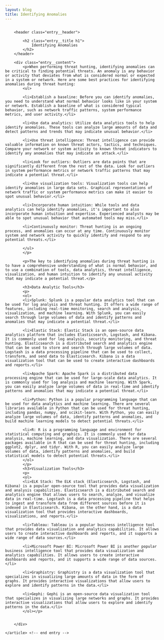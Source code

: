 ```yaml
---
layout: blog
title: Identifying Anomalies
---
```



<div id="main" class="s-content__main large-8 column">
    <article class="entry">

        <header class="entry__header">

            <h2 class="entry__title h1">
                Identifying Anomalies
            </h2>        
        </header>
        
        <div class="entry__content">
            <p>When performing threat hunting, identifying anomalies can be critical to finding potential threats. An anomaly is any behavior or activity that deviates from what is considered normal or expected in a system or network. Here are some best practices for identifying anomalies during threat hunting:
            <ul>

            <li>Establish a baseline: Before you can identify anomalies, you need to understand what normal behavior looks like in your system or network. Establish a baseline of what is considered typical behavior, such as network traffic patterns, system performance metrics, and user activity.</li>

            <li>Use data analytics: Utilize data analytics tools to help identify anomalies. These tools can analyze large amounts of data and detect patterns and trends that may indicate unusual behavior.</li>

            <li>Use threat intelligence: Threat intelligence can provide valuable information on known threat actors, tactics, and techniques. Compare your network or system activity to known threat indicators to identify any anomalies that may indicate an attack.</li>

            <li>Look for outliers: Outliers are data points that are significantly different from the rest of the data. Look for outliers in system performance metrics or network traffic patterns that may indicate a potential threat.</li>

            <li>Use visualization tools: Visualization tools can help identify anomalies in large data sets. Graphical representations of network traffic or system performance metrics can make it easier to spot unusual behavior.</li>

            <li>Incorporate human intuition: While tools and data analytics can help identify anomalies, it's important to also incorporate human intuition and expertise. Experienced analysts may be able to spot unusual behavior that automated tools may miss.</li>

            <li>Continuously monitor: Threat hunting is an ongoing process, and anomalies can occur at any time. Continuously monitor system and network activity to quickly identify and respond to any potential threats.</li>

            </ul>
            </p>

            <p>The key to identifying anomalies during threat hunting is to have a comprehensive understanding of what is normal behavior, and to use a combination of tools, data analytics, threat intelligence, visualization, and human intuition to identify any unusual activity that may indicate a potential threat.</p>

            <h3>Data Analytic Tools</h3>
            <p>
            <ol>
            <li>Splunk: Splunk is a popular data analytics tool that can be used for log analysis and threat hunting. It offers a wide range of features, including real-time monitoring, search and analysis, visualization, and machine learning. With Splunk, you can easily search through large volumes of data and identify patterns and anomalies that may indicate a potential threat.</li>

            <li>Elastic Stack: Elastic Stack is an open-source data analytics platform that includes Elasticsearch, Logstash, and Kibana. It is commonly used for log analysis, security monitoring, and threat hunting. Elasticsearch is a distributed search and analytics engine that can be used to store and search through large volumes of data. Logstash is a data processing pipeline that can be used to collect, transform, and send data to Elasticsearch. Kibana is a data visualization tool that can be used to create interactive dashboards and reports.</li>

            <li>Apache Spark: Apache Spark is a distributed data processing engine that can be used for large-scale data analytics. It is commonly used for log analysis and machine learning. With Spark, you can easily analyze large volumes of data in real-time and identify patterns and anomalies that may indicate a potential threat.</li>

            <li>Python: Python is a popular programming language that can be used for data analytics and machine learning. There are several libraries available in Python that can be used for threat hunting, including pandas, numpy, and scikit-learn. With Python, you can easily analyze large volumes of data, identify patterns and anomalies, and build machine learning models to detect potential threats.</li>

            <li>R: R is a programming language and environment for statistical computing and graphics. It is commonly used for data analysis, machine learning, and data visualization. There are several packages available in R that can be used for threat hunting, including ggplot2, dplyr, and tidyr. With R, you can easily analyze large volumes of data, identify patterns and anomalies, and build statistical models to detect potential threats.</li>
            </ol>
            </p>
            <h3>Visualization Tools</h3>
            <p>
            <ol>
            <li>ELK Stack: The ELK stack (Elasticsearch, Logstash, and Kibana) is a popular open-source tool that provides data visualization and analysis capabilities. Elasticsearch is a distributed search and analytics engine that allows users to search, analyze, and visualize data in real-time. Logstash is a data processing pipeline that helps to ingest and transform data from different sources before it is indexed in Elasticsearch. Kibana, on the other hand, is a data visualization tool that provides interactive dashboards, visualizations, and reports.</li>

            <li>Tableau: Tableau is a popular business intelligence tool that provides data visualization and analytics capabilities. It allows users to create interactive dashboards and reports, and it supports a wide range of data sources.</li>

            <li>Microsoft Power BI: Microsoft Power BI is another popular business intelligence tool that provides data visualization and analytics capabilities. It allows users to create interactive dashboards and reports, and it supports a wide range of data sources.</li>

            <li>Graphistry: Graphistry is a data visualization tool that specializes in visualizing large amounts of data in the form of graphs. It provides interactive visualizations that allow users to explore and identify patterns in the data.</li>

            <li>Gephi: Gephi is an open-source data visualization tool that specializes in visualizing large networks and graphs. It provides interactive visualizations that allow users to explore and identify patterns in the data.</li>
            </ol></p>

            
        </div> 

    </article> <!-- end entry -->

</div> <!-- end main -->   
